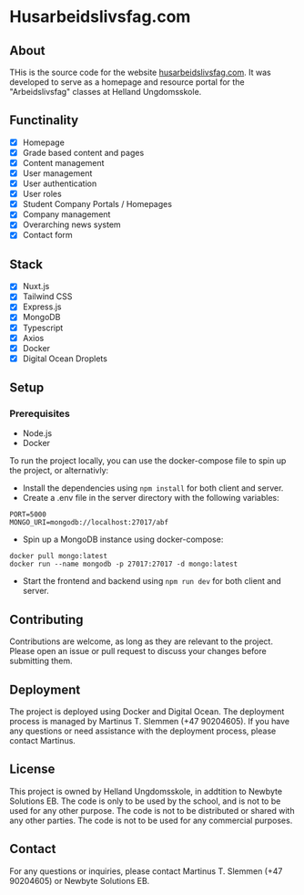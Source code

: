 # Husarbeidslivsfag.com

## About

THis is the source code for the website [husarbeidslivsfag.com](https://husarbeidslivsfag.com). It was developed to serve as a homepage and resource portal for the "Arbeidslivsfag" classes at Helland Ungdomsskole.

## Functinality

- [x] Homepage
- [x] Grade based content and pages
- [x] Content management
- [x] User management
- [x] User authentication
- [x] User roles
- [x] Student Company Portals / Homepages
- [x] Company management
- [x] Overarching news system
- [x] Contact form

## Stack

- [x] Nuxt.js
- [x] Tailwind CSS
- [x] Express.js
- [x] MongoDB
- [x] Typescript
- [x] Axios
- [x] Docker
- [x] Digital Ocean Droplets

## Setup

### Prerequisites

- Node.js
- Docker

To run the project locally, you can use the docker-compose file to spin up the project, or alternativly:

- Install the dependencies using `npm install` for both client and server.
- Create a .env file in the server directory with the following variables:

```
PORT=5000
MONGO_URI=mongodb://localhost:27017/abf
```

- Spin up a MongoDB instance using docker-compose:

```
docker pull mongo:latest
docker run --name mongodb -p 27017:27017 -d mongo:latest
```

- Start the frontend and backend using `npm run dev` for both client and server.

## Contributing

Contributions are welcome, as long as they are relevant to the project. Please open an issue or pull request to discuss your changes before submitting them.

## Deployment

The project is deployed using Docker and Digital Ocean. The deployment process is managed by Martinus T. Slemmen (+47 90204605). If you have any questions or need assistance with the deployment process, please contact Martinus.

## License

This project is owned by Helland Ungdomsskole, in addtition to Newbyte Solutions EB. The code is only to be used by the school, and is not to be used for any other purpose. The code is not to be distributed or shared with any other parties. The code is not to be used for any commercial purposes.

## Contact

For any questions or inquiries, please contact Martinus T. Slemmen (+47 90204605) or Newbyte Solutions EB.
